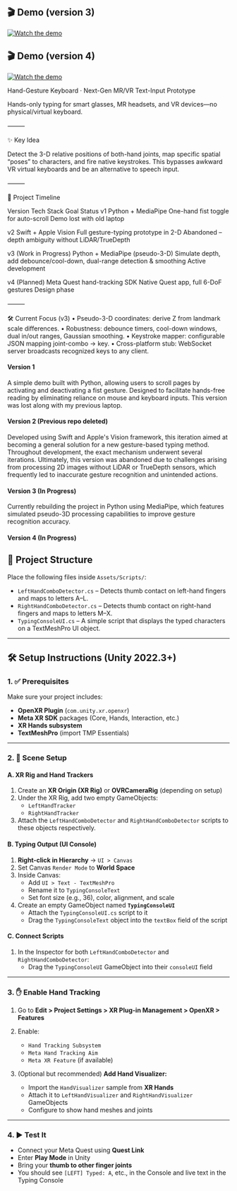 ## 🎬 Demo (version 3)

[![Watch the demo](https://img.youtube.com/vi/eBK7kDqg1JQ/hqdefault.jpg)](https://youtube.com/shorts/eBK7kDqg1JQ)

## 🎬 Demo (version 4)

[![Watch the demo]()](https://youtube.com/shorts/r-O3qNZsaQk)

Hand-Gesture Keyboard · Next-Gen MR/VR Text-Input Prototype

Hands-only typing for smart glasses, MR headsets, and VR devices—no physical/virtual keyboard.

⸻

✨ Key Idea

Detect the 3-D relative positions of both-hand joints, map specific spatial “poses” to characters, and fire native keystrokes. This bypasses awkward VR virtual keyboards and be an alternative to speech input.

⸻

🚀 Project Timeline

Version	Tech Stack	Goal	Status
v1	Python + MediaPipe	One-hand fist toggle for auto-scroll	Demo lost with old laptop

v2	Swift + Apple Vision	Full gesture-typing prototype in 2-D	Abandoned – depth ambiguity without LiDAR/TrueDepth

v3 (Work in Progress)	Python + MediaPipe (pseudo-3-D)	Simulate depth, add debounce/cool-down, dual-range detection & smoothing	Active development

v4 (Planned)	Meta Quest hand-tracking SDK	Native Quest app, full 6-DoF gestures	Design phase



⸻

🛠️ Current Focus (v3)
	•	Pseudo-3-D coordinates: derive Z from landmark scale differences.
	•	Robustness: debounce timers, cool-down windows, dual in/out ranges, Gaussian smoothing.
	•	Keystroke mapper: configurable JSON mapping joint-combo → key.
	•	Cross-platform stub: WebSocket server broadcasts recognized keys to any client.

#### Version 1
A simple demo built with Python, allowing users to scroll pages by activating and deactivating a fist gesture. Designed to facilitate hands-free reading by eliminating reliance on mouse and keyboard inputs. This version was lost along with my previous laptop.

#### Version 2 (Previous repo deleted)
Developed using Swift and Apple's Vision framework, this iteration aimed at becoming a general solution for a new gesture-based typing method. Throughout development, the exact mechanism underwent several iterations. Ultimately, this version was abandoned due to challenges arising from processing 2D images without LiDAR or TrueDepth sensors, which frequently led to inaccurate gesture recognition and unintended actions.



#### Version 3 (In Progress)
Currently rebuilding the project in Python using MediaPipe, which features simulated pseudo-3D processing capabilities to improve gesture recognition accuracy.

#### Version 4 (In Progress)

## 📁 Project Structure

Place the following files inside `Assets/Scripts/`:

- `LeftHandComboDetector.cs` – Detects thumb contact on left-hand fingers and maps to letters A–L.
- `RightHandComboDetector.cs` – Detects thumb contact on right-hand fingers and maps to letters M–X.
- `TypingConsoleUI.cs` – A simple script that displays the typed characters on a TextMeshPro UI object.

---

## 🛠️ Setup Instructions (Unity 2022.3+)

### 1. ✅ Prerequisites
Make sure your project includes:
- **OpenXR Plugin** (`com.unity.xr.openxr`)
- **Meta XR SDK** packages (Core, Hands, Interaction, etc.)
- **XR Hands subsystem**
- **TextMeshPro** (import TMP Essentials)

---

### 2. 🧩 Scene Setup

#### A. XR Rig and Hand Trackers
1. Create an **XR Origin (XR Rig)** or **OVRCameraRig** (depending on setup)
2. Under the XR Rig, add two empty GameObjects:
   - `LeftHandTracker`
   - `RightHandTracker`
3. Attach the `LeftHandComboDetector` and `RightHandComboDetector` scripts to these objects respectively.

#### B. Typing Output (UI Console)
1. **Right-click in Hierarchy** → `UI > Canvas`
2. Set Canvas `Render Mode` to **World Space**
3. Inside Canvas:
   - Add `UI > Text - TextMeshPro`
   - Rename it to `TypingConsoleText`
   - Set font size (e.g., 36), color, alignment, and scale
4. Create an empty GameObject named **`TypingConsoleUI`**
   - Attach the `TypingConsoleUI.cs` script to it
   - Drag the `TypingConsoleText` object into the `textBox` field of the script

#### C. Connect Scripts
1. In the Inspector for both `LeftHandComboDetector` and `RightHandComboDetector`:
   - Drag the `TypingConsoleUI` GameObject into their `consoleUI` field

---

### 3. ✋ Enable Hand Tracking

1. Go to **Edit > Project Settings > XR Plug-in Management > OpenXR > Features**
2. Enable:
   - `Hand Tracking Subsystem`
   - `Meta Hand Tracking Aim`
   - `Meta XR Feature` (if available)

3. (Optional but recommended) **Add Hand Visualizer:**
   - Import the `HandVisualizer` sample from **XR Hands**
   - Attach it to `LeftHandVisualizer` and `RightHandVisualizer` GameObjects
   - Configure to show hand meshes and joints

---

### 4. ▶️ Test It

- Connect your Meta Quest using **Quest Link**
- Enter **Play Mode** in Unity
- Bring your **thumb to other finger joints**
- You should see `[LEFT] Typed: A`, etc., in the Console and live text in the Typing Console
